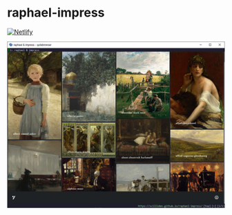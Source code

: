 # raphael-impress

[![Netlify](https://img.shields.io/static/v1?style=for-the-badge&message=Netlify&color=222222&logo=Netlify&logoColor=00C7B7&label=)](https://raphael-impress.netlify.app)

![](raphael-impress.png)